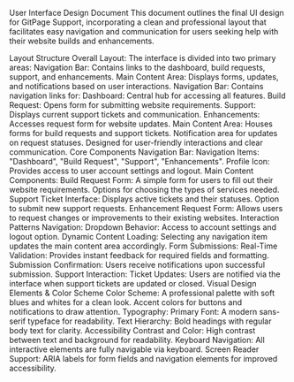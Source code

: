 User Interface Design Document
This document outlines the final UI design for GitPage Support, incorporating a clean and professional layout that facilitates easy navigation and communication for users seeking help with their website builds and enhancements.

Layout Structure
Overall Layout:
The interface is divided into two primary areas:
Navigation Bar: Contains links to the dashboard, build requests, support, and enhancements.
Main Content Area: Displays forms, updates, and notifications based on user interactions.
Navigation Bar:
Contains navigation links for:
Dashboard: Central hub for accessing all features.
Build Request: Opens form for submitting website requirements.
Support: Displays current support tickets and communication.
Enhancements: Accesses request form for website updates.
Main Content Area:
Houses forms for build requests and support tickets.
Notification area for updates on request statuses.
Designed for user-friendly interactions and clear communication.
Core Components
Navigation Bar:
Navigation Items: "Dashboard", "Build Request", "Support", "Enhancements".
Profile Icon: Provides access to user account settings and logout.
Main Content Components:
Build Request Form:
A simple form for users to fill out their website requirements.
Options for choosing the types of services needed.
Support Ticket Interface:
Displays active tickets and their statuses.
Option to submit new support requests.
Enhancement Request Form:
Allows users to request changes or improvements to their existing websites.
Interaction Patterns
Navigation:
Dropdown Behavior: Access to account settings and logout option.
Dynamic Content Loading: Selecting any navigation item updates the main content area accordingly.
Form Submissions:
Real-Time Validation: Provides instant feedback for required fields and formatting.
Submission Confirmation: Users receive notifications upon successful submission.
Support Interaction:
Ticket Updates: Users are notified via the interface when support tickets are updated or closed.
Visual Design Elements & Color Scheme
Color Scheme:
A professional palette with soft blues and whites for a clean look.
Accent colors for buttons and notifications to draw attention.
Typography:
Primary Font: A modern sans-serif typeface for readability.
Text Hierarchy: Bold headings with regular body text for clarity.
Accessibility
Contrast and Color:
High contrast between text and background for readability.
Keyboard Navigation:
All interactive elements are fully navigable via keyboard.
Screen Reader Support:
ARIA labels for form fields and navigation elements for improved accessibility.
